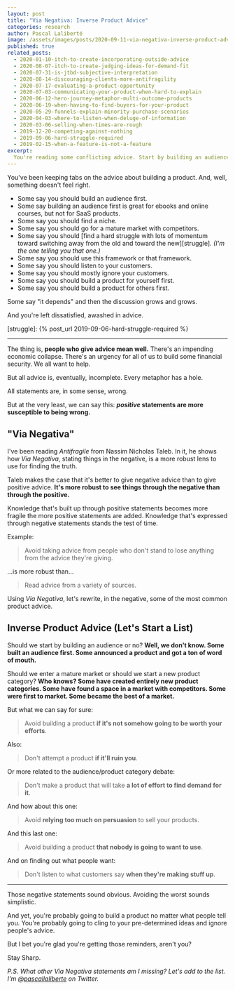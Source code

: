 ```yaml
---
layout: post
title: "Via Negativa: Inverse Product Advice"
categories: research
author: Pascal Laliberté
image: /assets/images/posts/2020-09-11-via-negativa-inverse-product-advice.jpg
published: true
related_posts:
  - 2020-01-10-itch-to-create-incorporating-outside-advice
  - 2020-08-07-itch-to-create-judging-ideas-for-demand-fit
  - 2020-07-31-is-jtbd-subjective-interpretation
  - 2020-08-14-discouraging-clients-more-antifragility
  - 2020-07-17-evaluating-a-product-opportunity
  - 2020-07-03-communicating-your-product-when-hard-to-explain
  - 2020-06-12-hero-journey-metaphor-multi-outcome-products
  - 2020-06-19-when-having-to-find-buyers-for-your-product
  - 2020-05-29-funnels-explain-minority-purchase-scenarios
  - 2020-04-03-where-to-listen-when-deluge-of-information
  - 2020-03-06-selling-when-times-are-rough
  - 2019-12-20-competing-against-nothing
  - 2019-09-06-hard-struggle-required
  - 2019-02-15-when-a-feature-is-not-a-feature
excerpt:
  You're reading some conflicting advice. Start by building an audience or no? Listen to your customers or ignore product research? Via Negativa, using a negative lens, might cut to the basics a little better. Let's try some inverse product advice.
---
```


You've been keeping tabs on the advice about building a product. And, well, something doesn't feel right.

* Some say you should build an audience first.
* Some say building an audience first is great for ebooks and online courses, but not for SaaS products.
* Some say you should find a niche.
* Some say you should go for a mature market with competitors.
* Some say you should [find a hard struggle with lots of momentum toward switching away from the old and toward the new][struggle]. _(I'm the one telling you that one.)_
* Some say you should use this framework or that framework.
* Some say you should listen to your customers.
* Some say you should mostly ignore your customers.
* Some say you should build a product for yourself first.
* Some say you should build a product for others first.

Some say "it depends" and then the discussion grows and grows.

And you're left dissatisfied, awashed in advice.

[struggle]: {% post_url 2019-09-06-hard-struggle-required %}

---

The thing is, **people who give advice mean well.** There's an impending economic collapse. There's an urgency for all of us to build some financial security. We all want to help.

But all advice is, eventually, incomplete. Every metaphor has a hole.

All statements are, in some sense, wrong.

But at the very least, we can say this: **_positive_ statements are more susceptible to being wrong.**

## "Via Negativa"

I've been reading _Antifragile_ from Nassim Nicholas Taleb. In it, he shows how _Via Negativa_, stating things in the negative, is a more robust lens to use for finding the truth.

Taleb makes the case that it's better to give negative advice than to give positive advice. **It's more robust to see things through the negative than through the positive.**

Knowledge that's built up through positive statements becomes more fragile the more positive statements are added. Knowledge that's expressed through negative statements stands the test of time.

Example:

> Avoid taking advice from people who don't stand to lose anything from the advice they're giving.

...is more robust than...

> Read advice from a variety of sources.

Using _Via Negativa_, let's rewrite, in the negative, some of the most common product advice.

## Inverse Product Advice (Let's Start a List)

Should we start by building an audience or no? **Well, we don't know. Some built an audience first. Some announced a product and got a ton of word of mouth.** 

Should we enter a mature market or should we start a new product category? **Who knows? Some have created entirely new product categories. Some have found a space in a market with competitors. Some were first to market. Some became the best of a market.**

But what we can say for sure:

> Avoid building a product **if it's not somehow going to be worth your efforts**.

Also:

> Don't attempt a product **if it'll ruin you**.

Or more related to the audience/product category debate:

> Don't make a product that will take **a lot of effort to find demand for it**.

And how about this one:

> Avoid **relying too much on persuasion** to sell your products.

And this last one:

> Avoid building a product **that nobody is going to want to use**.

And on finding out what people want:

> Don't listen to what customers say **when they're making stuff up**.

---

Those negative statements sound obvious. Avoiding the worst sounds simplistic.

And yet, you're probably going to build a product no matter what people tell you. You're probably going to cling to your pre-determined ideas and ignore people's advice.

But I bet you're glad you're getting those reminders, aren't you?

Stay Sharp.

_P.S. What other Via Negativa statements am I missing? Let's add to the list. I'm [@pascallaliberte][twitter] on Twitter._

[twitter]: https://twitter.com/pascallaliberte
